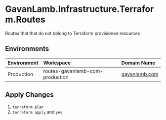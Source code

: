 # GavanLamb.Infrastructure.Terraform.Routes
Routes that that do not belong to Terraform provisioned resources

## Environments
| Environment | Workspace                       | Domain Name                    |
|:------------|:--------------------------------|:-------------------------------|
| Production  | routes-gavanlamb-com-production | [gavanlamb.com](gavanlamb.com) |

## Apply Changes
1. `terraform plan`
2. `terraform apply` and `yes`
